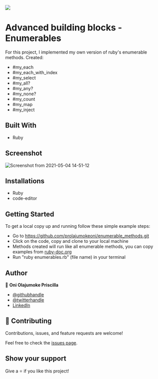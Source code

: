 
![](https://img.shields.io/badge/Microverse-blueviolet)

# Advanced building blocks - Enumerables
For this project, I implemented my own version of ruby's enumerable methods. 
Created: 
- #my_each
- #my_each_with_index 
- #my_select 
- #my_all? 
- #my_any?
- #my_none?
- #my_count
- #my_map
- #my_inject



## Built With
- Ruby

## Screenshot
![Screenshot from 2021-05-04 14-51-12](https://user-images.githubusercontent.com/69638013/117013947-3c5c3c80-ace8-11eb-83ba-441aa3141ead.png)


## Installations
- Ruby
- code-editor

## Getting Started
To get a local copy up and running follow these simple example steps:
- Go to https://github.com/prolajumokeoni/enumerable_methods.git
- Click on the code, copy and clone to your local machine
- Methods created will run like all enumerable methods, you can copy examples from [ruby-doc.org](https://ruby-doc.org/core-3.0.1/Enumerable.html#method-i-each_cons)
- Run "ruby enumerables.rb" (file name) in your terminal
## Author

👤 **Oni Olajumoke Priscilla**

- [@githubhandle](https://github.com/prolajumokeoni)
- [@twitterhandle](https://twitter.com/prolajumokeoni)
- [LinkedIn](https://www.linkedin.com/in/olajumoke-priscilla-oni-44a48b162/)


## 🤝 Contributing

Contributions, issues, and feature requests are welcome!

Feel free to check the [issues page](https://github.com/prolajumokeoni/enumerable_methods/issues).

## Show your support

Give a ⭐️ if you like this project!